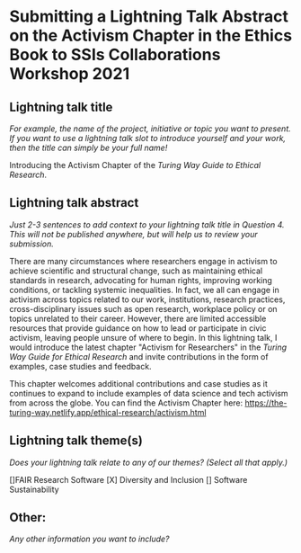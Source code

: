 # Submitting a Lightning Talk Abstract on the Activism Chapter in the Ethics Book to SSIs Collaborations Workshop 2021 

## Lightning talk title
*For example, the name of the project, initiative or topic you want to present. 
If you want to use a lightning talk slot to introduce yourself and your work, then the title can simply be your full name!*

Introducing the Activism Chapter of the _Turing Way Guide to Ethical Research_. 

## Lightning talk abstract
*Just 2-3 sentences to add context to your lightning talk title in Question 4. This will not be published anywhere, but will help us to review your submission.*

There are many circumstances where researchers engage in activism to achieve scientific and structural change, such as maintaining ethical standards in research, advocating for human rights, improving working conditions, or tackling systemic inequalities. 
In fact, we all can engage in activism across topics related to our work, institutions, research practices, cross-disciplinary issues such as open research, workplace policy or on topics unrelated to their career.
However, there are limited accessible resources that provide guidance on how to lead or participate in civic activism, leaving people unsure of where to begin.
In this lightning talk, I would introduce the latest chapter "Activism for Researchers" in the _Turing Way Guide for Ethical Research_ and invite contributions in the form of examples, case studies and feedback.

This chapter welcomes additional contributions and case studies as it continues to expand to include examples of data science and tech activism from across the globe. 
You can find the Activism Chapter here: https://the-turing-way.netlify.app/ethical-research/activism.html

## Lightning talk theme(s)
*Does your lightning talk relate to any of our themes? (Select all that apply.)*

[]FAIR Research Software
[X] Diversity and Inclusion
[] Software Sustainability

## Other:
*Any other information you want to include?*
